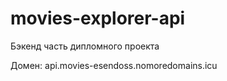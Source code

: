 # movies-explorer-api
Бэкенд часть дипломного проекта

Домен: api.movies-esendoss.nomoredomains.icu
